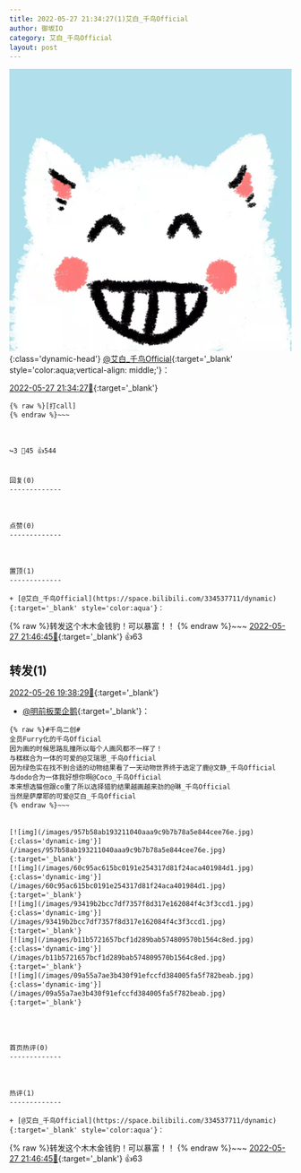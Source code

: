 ```yaml
---
title: 2022-05-27 21:34:27(1)艾白_千鸟Official
author: 御坂IO
category: 艾白_千鸟Official
layout: post
---
```


![img](/images/9ae8b9445fd0665cc014d9080156a45271be73c6.jpg){:class='dynamic-head'}
[@艾白_千鸟Official](https://space.bilibili.com/334537711/dynamic){:target='_blank' style='color:aqua;vertical-align: middle;'}：

[2022-05-27 21:34:27🔗](https://t.bilibili.com/664947124570423317){:target='_blank'}

~~~
{% raw %}[打call]
{% endraw %}~~~



↪️3 💬45 👍544


回复(0)
-------------



点赞(0)
-------------



置顶(1)
-------------

+ [@艾白_千鸟Official](https://space.bilibili.com/334537711/dynamic){:target='_blank' style='color:aqua'}：
~~~
{% raw %}转发这个木木金钱豹！可以暴富！！
{% endraw %}~~~
[2022-05-27 21:46:45🔗](https://t.bilibili.com/664947124570423317#reply114570104480){:target='_blank'} 👍63


转发(1)
-------------

[2022-05-26 19:38:29🔗](https://t.bilibili.com/664546155011506217){:target='_blank'}
+ [@明前板栗企鹅](https://space.bilibili.com/13892390/dynamic){:target='_blank'}：
~~~
{% raw %}#千鸟二创#
全员Furry化的千鸟Official
因为画的时候思路乱撞所以每个人画风都不一样了！
与糕糕合为一体的可爱的@艾瑞思_千鸟Official 
因为绿色实在找不到合适的动物结果看了一天动物世界终于选定了鹿@文静_千鸟Official 
与dodo合为一体我好想你啊@Coco_千鸟Official 
本来想选猫但跟co重了所以选择猎豹结果越画越来劲的@琳_千鸟Official 
当然是萨摩耶的可爱@艾白_千鸟Official
{% endraw %}~~~


[![img](/images/957b58ab193211040aaa9c9b7b78a5e844cee76e.jpg){:class='dynamic-img'}](/images/957b58ab193211040aaa9c9b7b78a5e844cee76e.jpg){:target='_blank'}
[![img](/images/60c95ac615bc0191e254317d81f24aca401984d1.jpg){:class='dynamic-img'}](/images/60c95ac615bc0191e254317d81f24aca401984d1.jpg){:target='_blank'}
[![img](/images/93419b2bcc7df7357f8d317e162084f4c3f3ccd1.jpg){:class='dynamic-img'}](/images/93419b2bcc7df7357f8d317e162084f4c3f3ccd1.jpg){:target='_blank'}
[![img](/images/b11b5721657bcf1d289bab574809570b1564c8ed.jpg){:class='dynamic-img'}](/images/b11b5721657bcf1d289bab574809570b1564c8ed.jpg){:target='_blank'}
[![img](/images/09a55a7ae3b430f91efccfd384005fa5f782beab.jpg){:class='dynamic-img'}](/images/09a55a7ae3b430f91efccfd384005fa5f782beab.jpg){:target='_blank'}




首页热评(0)
-------------



热评(1)
-------------

+ [@艾白_千鸟Official](https://space.bilibili.com/334537711/dynamic){:target='_blank' style='color:aqua'}：
~~~
{% raw %}转发这个木木金钱豹！可以暴富！！
{% endraw %}~~~
[2022-05-27 21:46:45🔗](https://t.bilibili.com/664947124570423317#reply114570104480){:target='_blank'} 👍63


